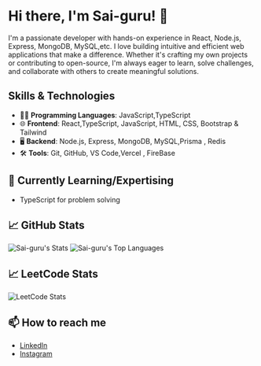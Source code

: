 # Hi there, I'm Sai-guru! 👋

I'm a passionate developer with hands-on experience in React, Node.js, Express, MongoDB, MySQL,etc. I love building intuitive and efficient web applications that make a difference. Whether it's crafting my own projects or contributing to open-source, I'm always eager to learn, solve challenges, and collaborate with others to create meaningful solutions.

## Skills & Technologies
- 🧑‍💻 **Programming Languages**: JavaScript,TypeScript
- 🌐 **Frontend**: React,TypeScript, JavaScript, HTML, CSS, Bootstrap & Tailwind
- 🖥️ **Backend**: Node.js, Express, MongoDB, MySQL,Prisma , Redis
- 🛠️ **Tools**: Git, GitHub, VS Code,Vercel , FireBase



## 🌱 Currently Learning/Expertising
 - TypeScript for problem solving

## 📈 GitHub Stats
![Sai-guru's Stats](https://github-readme-stats.vercel.app/api?username=Sai-guru&theme=blue-green&show_icons=true&hide_border=false&count_private=true) ![Sai-guru's Top Languages](https://github-readme-stats.vercel.app/api/top-langs/?username=Sai-guru&theme=blue-green&show_icons=true&hide_border=false&layout=compact)

## 📈 LeetCode Stats
![LeetCode Stats](https://leetcard.jacoblin.cool/Prigeesh?theme=unicorn&font=Boogaloo&ext=activity)

## 📫 How to reach me
- [LinkedIn](https://www.linkedin.com/in/sai-guru-prigeesh-m-9a429730a?utm_source=share&utm_campaign=share_via&utm_content=profile&utm_medium=android_app)
- [Instagram](https://www.instagram.com/prigeesh._.2006?igsh=MWJhZHdtamluNXZzZw==)

